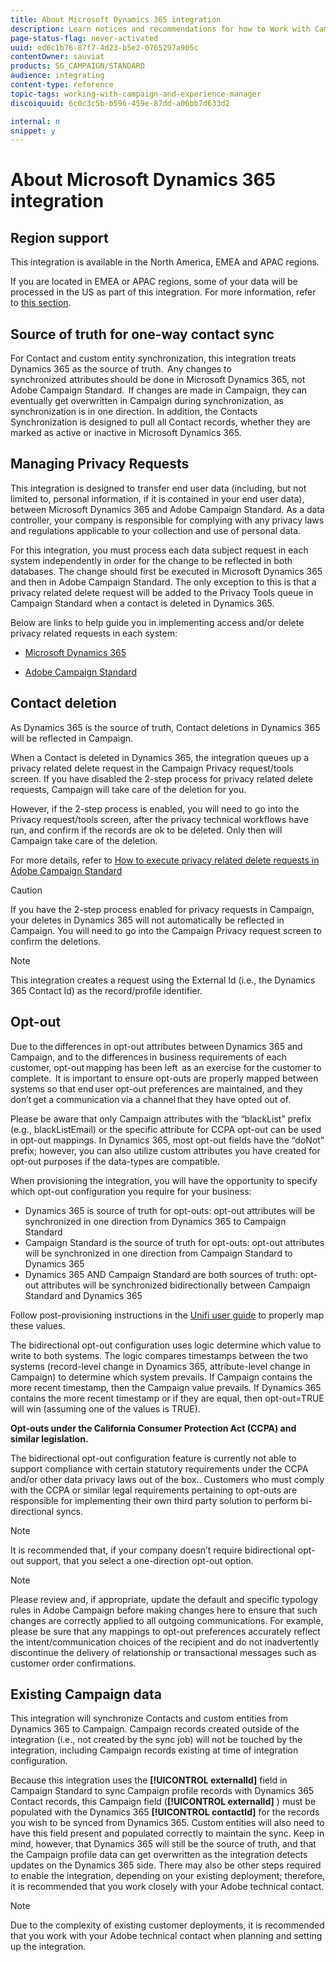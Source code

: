 ```yaml
---
title: About Microsoft Dynamics 365 integration
description: Learn notices and recommendations for how to Work with Campaign Standard and Microsoft Dynamics 365
page-status-flag: never-activated
uuid: ed6c1b76-87f7-4d23-b5e2-0765297a905c
contentOwner: sauviat
products: SG_CAMPAIGN/STANDARD
audience: integrating
content-type: reference
topic-tags: working-with-campaign-and-experience-manager
discoiquuid: 6c0c3c5b-b596-459e-87dd-a06bb7d633d2

internal: n
snippet: y
---
```


# About Microsoft Dynamics 365 integration

## Region support

This integration is available in the North America, EMEA and APAC regions.

If you are located in EMEA or APAC regions, some of your data will be processed in the US as part of this integration. For more information, refer to [this section](../../reporting/using/about-dynamic-reports.md#dynamic-reporting-usage-agreement).

## Source of truth for one-way contact sync

For Contact and custom entity synchronization, this integration treats Dynamics 365 as the source of truth.  Any changes to  synchronized  attributes should be done in Microsoft Dynamics 365, not Adobe Campaign Standard.  If changes are made in Campaign, they can eventually get overwritten in Campaign during synchronization, as synchronization is in one direction.  In addition, the Contacts Synchronization is designed to pull all Contact records, whether they are marked as active or inactive in Microsoft Dynamics 365.

## Managing Privacy Requests

This integration is designed to transfer end user data (including, but not limited to, personal information, if it is contained in your end user data), between Microsoft Dynamics 365 and Adobe Campaign Standard.  As a data controller, your company is responsible for complying with any privacy laws and regulations applicable to your collection and use of personal data.

For this integration, you must process each data subject request in each system independently in order for the change to be reflected in both databases. The change should first be executed in Microsoft Dynamics 365 and then in Adobe Campaign Standard. The only exception to this is that a privacy related delete request will be added to the Privacy Tools queue in Campaign Standard when a contact is deleted in Dynamics 365.

Below are links to help guide you in implementing access and/or delete privacy related requests in each system:

* [Microsoft Dynamics 365](https://docs.microsoft.com/en-us/microsoft-365/compliance/gdpr-dsr-dynamics365?toc=/microsoft-365/enterprise/toc.json)

* [Adobe Campaign Standard](https://www.adobe.io/apis/experiencecloud/gdpr/docs.html)

## Contact deletion

As Dynamics 365 is the source of truth, Contact deletions in Dynamics 365 will be reflected in Campaign.  

When a Contact is deleted in Dynamics 365, the integration queues up a privacy related delete request in the Campaign Privacy request/tools screen.  If you have disabled the 2-step process for privacy related delete requests, Campaign will take care of the deletion for you.  

However, if the 2-step process is enabled, you will need to go into the Privacy request/tools screen, after the privacy technical workflows have run, and confirm if the records are ok to be deleted.  Only then will Campaign take care of the deletion.

For more details, refer to [How to execute privacy related delete requests in Adobe Campaign Standard](https://docs.adobe.com/content/help/en/campaign-learn/campaign-standard-tutorials/privacy/execute-privacy-requests.html)

>[!CAUTION]
>
>If you have the 2-step process enabled for privacy requests in Campaign, your deletes in Dynamics 365 will not automatically be reflected in Campaign.  You will need to go into the Campaign Privacy request screen to confirm the deletions.

>[!NOTE]
>
>This integration creates a request using the External Id (i.e., the Dynamics 365 Contact Id) as the record/profile identifier.

## Opt-out

Due to the differences in opt-out attributes between Dynamics 365 and Campaign, and to the differences in business requirements of each customer, opt-out mapping has been left  as an exercise for the customer to complete.  It is important to ensure opt-outs are properly mapped between systems so that end user opt-out preferences are maintained, and they don’t get a communication via a channel that they have opted out of.  

Please be aware that only Campaign attributes with the “blackList” prefix (e.g., blackListEmail) or the specific attribute for CCPA opt-out can be used in opt-out mappings.  In Dynamics 365, most opt-out fields have the “doNot” prefix; however, you can also utilize custom attributes you have created for opt-out purposes if the data-types are compatible.

When provisioning the integration, you will have the opportunity to specify which opt-out configuration you require for your business:

* Dynamics 365 is source of truth for opt-outs: opt-out attributes will be synchronized in one direction from Dynamics 365 to Campaign Standard
* Campaign Standard is the source of truth for opt-outs: opt-out attributes will be synchronized in one direction from Campaign Standard to Dynamics 365
* Dynamics 365 AND Campaign Standard are both sources of truth: opt-out attributes will be synchronized bidirectionally between Campaign Standard and Dynamics 365

Follow post-provisioning instructions in the [Unifi user guide](https://drive.google.com/drive/folders/16seHF45e6bFxHX15zWLqFLEXymCuA_wn) to properly map these values.

The bidirectional opt-out configuration uses logic determine which value to write to both systems.  The logic compares timestamps between the two systems (record-level change in Dynamics 365, attribute-level change in Campaign) to determine which system prevails.  If Campaign contains the more recent timestamp, then the Campaign value prevails.  If Dynamics 365 contains the more recent timestamp or if they are equal, then opt-out=TRUE will win (assuming one of the values is TRUE).

**Opt-outs under the California Consumer Protection Act (CCPA) and similar legislation.** 

The bidirectional opt-out configuration feature is currently not able to support compliance with certain statutory requirements under the CCPA and/or other data privacy laws out of the box.. Customers who must comply with the CCPA or similar legal requirements pertaining to opt-outs are responsible for implementing their own third party solution to perform bi-directional syncs.

>[!NOTE]
>
>It is recommended that, if your company doesn’t require bidirectional opt-out support, that you select a one-direction opt-out option.

>[!NOTE]
>
>Please review and, if appropriate, update the default and specific typology rules in Adobe Campaign before making changes here to ensure that such changes are correctly applied to all outgoing communications. For example, please be sure that any mappings to opt-out preferences accurately reflect the intent/communication choices of the recipient and do not inadvertently discontinue the delivery of relationship or transactional messages such as customer order confirmations.

## Existing Campaign data

This integration will synchronize Contacts and custom entities from Dynamics 365 to Campaign. Campaign records created outside of the integration (i.e., not created by the sync job) will not be touched by the integration, including Campaign records existing at time of integration configuration.

Because this integration uses the **[!UICONTROL externalId]** field in Campaign Standard to sync Campaign profile records with Dynamics 365 Contact records, this Campaign field (**[!UICONTROL externalId]** ) must be populated with the Dynamics 365 **[!UICONTROL contactId]** for the records you wish to be synced from Dynamics 365.  Custom entities will also need to have this field present and populated correctly to maintain the sync.  Keep in mind, however, that Dynamics 365 will still be the source of truth, and that the Campaign profile data can get overwritten as the integration detects updates on the Dynamics 365 side.  There may also be other steps required to enable the integration, depending on your existing deployment; therefore, it is recommended that you work closely with your Adobe technical contact.

>[!NOTE]
>
>Due to the complexity of existing customer deployments, it is recommended that you work with your Adobe technical contact when planning and setting up the integration.
